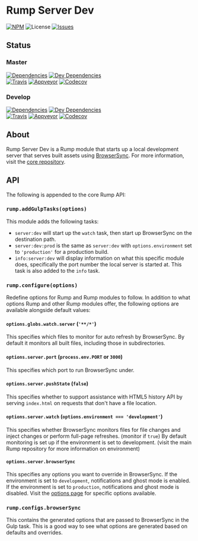 # Rump Server Dev
[![NPM](http://img.shields.io/npm/v/rump-server-dev.svg?style=flat-square)](https://www.npmjs.org/package/rump-server-dev)
![License](http://img.shields.io/npm/l/rump-server-dev.svg?style=flat-square)
[![Issues](https://img.shields.io/github/issues/rumps/issues.svg?style=flat-square)](https://github.com/rumps/issues/issues)


## Status

### Master
[![Dependencies](http://img.shields.io/david/rumps/server-dev.svg?style=flat-square)](https://david-dm.org/rumps/server-dev)
[![Dev Dependencies](http://img.shields.io/david/dev/rumps/server-dev.svg?style=flat-square)](https://david-dm.org/rumps/server-dev#info=devDependencies)
<br>
[![Travis](http://img.shields.io/travis/rumps/server-dev.svg?style=flat-square&label=travis)](https://travis-ci.org/rumps/server-dev)
[![Appveyor](http://img.shields.io/appveyor/ci/jupl/rump-server-dev.svg?style=flat-square&label=appveyor)](https://ci.appveyor.com/project/jupl/rump-server-dev)
[![Codecov](http://img.shields.io/codecov/c/github/rumps/server-dev.svg?style=flat-square&label=codecov)](https://codecov.io/github/rumps/server-dev?view=all)

### Develop
[![Dependencies](http://img.shields.io/david/rumps/server-dev/develop.svg?style=flat-square)](https://david-dm.org/rumps/server-dev/develop)
[![Dev Dependencies](http://img.shields.io/david/dev/rumps/server-dev/develop.svg?style=flat-square)](https://david-dm.org/rumps/server-dev/develop#info=devDependencies)
<br>
[![Travis](http://img.shields.io/travis/rumps/server-dev/develop.svg?style=flat-square&label=travis)](https://travis-ci.org/rumps/server-dev)
[![Appveyor](http://img.shields.io/appveyor/ci/jupl/rump-server-dev/develop.svg?style=flat-square&label=appveyor)](https://ci.appveyor.com/project/jupl/rump-server-dev)
[![Codecov](http://img.shields.io/codecov/c/github/rumps/server-dev/develop.svg?style=flat-square&label=codecov)](https://codecov.io/github/rumps/server-dev?branch=develop&view=all)


## About
Rump Server Dev is a Rump module that starts up a local development server that
serves built assets using [BrowserSync](http://www.browsersync.io/). For more
information, visit the [core repository](https://github.com/rumps/core).


## API
The following is appended to the core Rump API:

### `rump.addGulpTasks(options)`
This module adds the following tasks:

- `server:dev` will start up the `watch` task, then start up BrowserSync on the
destination path.
- `server:dev:prod` is the same as `server:dev` with `options.environment` set
  to `'production'` for a production build.
- `info:server:dev` will display information on what this specific module does,
specifically the port number the local server is started at. This task is also
added to the `info` task.

### `rump.configure(options)`
Redefine options for Rump and Rump modules to follow. In addition to what
options Rump and other Rump modules offer, the following options are
available alongside default values:

#### `options.globs.watch.server` (`'**/*'`)
This specifies which files to monitor for auto refresh by BrowserSync. By
default it monitors all built files, including those in subdirectories.

#### `options.server.port` (`process.env.PORT` or `3000`)
This specifies which port to run BrowserSync under.

#### `options.server.pushState` (`false`)
This specifies whether to support assistance with HTML5 history API by serving
`index.html` on requests that don't have a file location.

#### `options.server.watch` (`options.environment === 'development'`)
This specifies whether BrowserSync monitors files for file changes and inject
changes or perform full-page refreshes. (monitor if `true`) By default
monitoring is set up if the environment is set to development. (visit the main
Rump repository for more information on environment)

#### `options.server.browserSync`
This specifies any options you want to override in BrowserSync. If the
environment is set to `development`, notifications and ghost mode is enabled.
If the environment is set to `production`, notifications and ghost mode is
disabled. Visit the [options page](http://www.browsersync.io/docs/options/) for
specific options available.

### `rump.configs.browserSync`
This contains the generated options that are passed to BrowserSync in the Gulp
task. This is a good way to see what options are generated based on defaults
and overrides.
